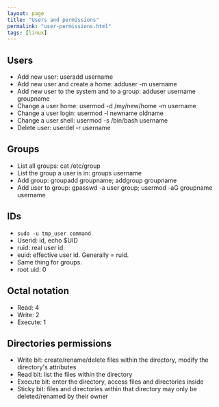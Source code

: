 ```yaml
---
layout: page
title: "Users and permissions"
permalink: "user-permissions.html"
tags: [linux]
---
```


## Users
* Add new user: useradd username
* Add new user and create a home: adduser -m username
* Add new user to the system and to a group: adduser username groupname
* Change a user home: usermod -d /my/new/home -m username
* Change a user login: usermod -l newname oldname
* Change a user shell: usermod -s /bin/bash username
* Delete user: userdel -r username

## Groups
* List all groups: cat /etc/group
* List the group a user is in: groups username
* Add group: groupadd groupname; addgroup groupname
* Add user to group: gpasswd -a user group; usermod -aG groupname username

## IDs
* `sudo -u tmp_user command`
* Userid: id, echo $UID
* ruid: real user id.
* euid: effective user id. Generally = ruid.
* Same thing for groups.
* root uid: 0


## Octal notation
* Read: 4
* Write: 2
* Execute: 1

## Directories permissions
* Write bit: create/rename/delete files within the directory, modify the directory's attributes
* Read bit: list the files within the directory
* Execute bit: enter the directory, access files and directories inside
* Sticky bit: files and directories within that directory may only be deleted/renamed by their owner
